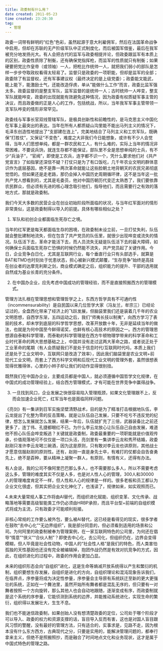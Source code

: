 ```yaml
---
title: 政委制有什么用？
date created: 2011-05-23
time created: 23:20:30
tag:
  - 管理
---
```



政委一词带有鲜明的“红色”色彩，虽然起源于意大利雇佣军，然后在法国革命战争中启用，但却在苏联的无产阶级军队中正式制度化，而后被国军借鉴，最后在我军被充分地发扬光大。有人会把古代的监军与政委相提并论，但政委跟监军有本质上的区别，政委性质除了制衡，还有确保党指挥枪，而监军的性质就只有制衡；如果硬要把党比作皇帝（或领袖）一人，把枪比作统帅一人，就把我们弱小的部队是怎样一步步夺取政权看得太轻易了。监督只是政委的一项职能，但却是监军的全部；政委除了有监督权，还有军事建议权（最终决定的是上级党委）；政委能文能武，能上能下，能激励士气，还能改造俘虏，单从”能做什么工作“而言，政委比监军强太多。政委监督的是整支军队，监军监督的是统帅一人；古时统帅一人哗变，整支军队就能哗变，政委的出现就能有效避免这种情况，因为政委有权质疑军事主管的决议，而且政委做的正是人心的工作，包括统战，所以，当年我军军事主管带领一支军队哗变的情形非常罕见。

政委线与军事长官双线管辖军队，是极具创新性和前瞻性的，是马克思主义中国化在军事上最突出的表达。当年在所有人都质疑山沟里能不能出马列主义的情况下，毛泽东创造性地提出了“支部建在连上”，完美地结合了马列主义和工农军队，既确保“打胜仗”，又保证“不变色”，难度之大非我们今日能想象，或许有不少人会觉得，当年人们思想单纯，都是一群农民和工人，有什么难的，实际上当年的情况非常困难，不要说兵饷，就连生存都不能保证，部队里不全是思想单纯的士兵，有不少“兵油子”，“官阀”，即使是工农兵，连字都不识一个，凭什么要求他们对《共产党宣言》了如指掌还深信不疑？打仗只是为了有口饭吃，几千年农业文明的群体意识作为底层基因，绝不是靠一两次革命就能让这些脸朝土地背朝天的农民兄弟彻底觉悟的。但如果还是走老路，那仍会掉入中国历史周期循环律，这不是当年这一批共产党人想看到的，尤其是毛委员，他对中国历朝历代变迁太熟悉了，我们要依靠农民群众，但必须有先进的核心理念吸引他们，指导他们，而且需要行之有效的落地方式，那就是政委制。

我们今天大多数的民营企业在创业初始阶段所面临的状况，与当年红军面对的情形非常类似，这是政委制得以导入的前提。具体有哪些相似之处？

1. 军队和初创企业都面临生死存亡之境。

当年的红军更是每天都面临生存的困境，在政委制未设立前，一旦打仗失利，队伍就会整批建制地流失，但在包含了共产党员的队伍里，就很少出现哗变或流失的情况。队伍活下去，革命才能活下去，而人员流失无疑是队伍活下去的最大障碍，如何确保士兵面临生死存亡恐惧的时候仍然能不流失，共产党员起了关键作用。今日，企业竞争白日化，尤其是互联网行业，每个垂直行业只有头部选手，就算是BAT和TMD也时刻处于忧患状态，担心被新兴模式颠覆，“生存竞争”始终是高挂在创业者的达摩克利斯之剑，商业模式确定之后，组织能力的提升、干部的选用就自然成为基业长青的充分条件。

2. 在中国办企业，应先考虑中国成功的管理经验，而不是直接照搬西方的管理模式。

 管理方法扎根在管理思想和管理哲学之上，东西方哲学具有不可通约性（incommensurability）是自民国以来几位哲学大家（冯友兰，牟宗三）已经论证过的，全盘西化带来了经济上的飞跃发展，但脑袋里我们还是装着几千年的农业文明思想，自西学东渐，五四运动之后，我们“师夷长技以制夷”，向西方学习了表层的技术，却未学到底层的科学哲学思想，改革开放数十年，无非是延续当年的做法，也就是为何中国至今鲜得诺奖，也鲜有核心高技术的原因之一。西方的管理思想源自泰勒科学管理，而泰勒的科学管理是在西方牛顿物理学带来的科学革命和工业时代革命的两大思想基础之上，中国并没有走过这两大革命之路，或者说正处于工业革命的尾期（有人会质疑我们不是处于信息时代/互联网时代吗，本质上我们还是处于工业文明中，互联网只是改造了效率），因此我们脑袋里是农业文明+前现代工业文明，而套上了西方科学文明和后现代工业文明的管理外套，虽然很想表现得优雅得体，心里的小辫子却让我们的动作显得很别扭。
 
 既然我们在中国办企业，主要成员都是中国人，就必须遵循中国哲学文化规律，在中国式的成功管理经验上，结合西方管理模式，才有可能在世界竞争中赢得战争。


3. 一旦找到风口，企业发展之快很容易陷入管理瓶颈，如果文化管理跟不上，反而会加速企业死亡，红军当年也是面临同样问题。

《亮剑》有一集讲到日军实施坚壁清野战术，目的是为了精准打击根据地队伍，李云龙提出了化整为零的反击策略，就是让队伍自己发展，只要不吃亏不违反党的纪律，想怎么发展就怎么发展，结果一年后，队伍就扩充了三倍，武器装备比之前还更多了，连丁伟、孔捷都眼红不已。为什么李云龙放心让队伍自己自由发展，难道他不担心队伍会哗变叛逃？关键就是政委制，政委最重要的一项职能就是价值观传承，价值观落地可不仅仅是一项口头活，亮剑里有一集讲李云龙和秀芹结婚，政委赵刚只准许李云龙喝三碗酒，因为这是原则，只有敢对李云龙也讲原则，其他战士才愿意信服赵刚的原则性。还有，赵刚一直是身先士卒，有难打的仗都会自告奋勇先上，绝不是孬种，要从精神上凝聚一群人，有原则，有情有义，还得有办法。

有人会说，我的公司不像阿里巴巴那么多人，也不需要那么多人，所以不需要考虑这么多，管理的难度其实不仅是人多，也是对人性人心的管理，300人和30000人的管理难度肯定不一样，但人性和人心的规律是一样的。很多老板和员工都认为企业文化很虚，但其实把企业文化神化了，也浅读了，规律如来，如实观照而已。
  
4.未来大量常规人事工作将由AI替代，而组织进化赋能、组织变革、文化传承、战略落地等需要高级智能类工作仍必须由HRBP承担，而且平台型+前端的自组织模式将成为主流，只有政委才可能顺利衔接。

非核心常规的工作要么被外包，要么被AI替代，这已经是看得见的现实，很多学者在鼓吹“去中心化”“无边界组织”，我是部分同意的，但必须看到适用的场景和公司。为何阿里的政委制被奉为管理案例，在一家互联网特色的公司里，为何还在倡导“情意”“侠义”“合伙人制”？即使去中心化，去公司化，但组织仍在，边界会变得模糊，但人毕竟是社会性动物，中国人的“社会性人格”是我们的特色，而人类害怕孤独的天性基因也还没有完全被编辑掉，抱团作战仍然是有效对抗竞争的方式，因此，在组织进化的过程中，政委的作用会更加凸显。

未来的组织形态会向“自组织”进化，这是生命等熵减开放系统得以产生和繁衍的机制，组织要想生存发展，自组织是进化的方向，自组织理论和混沌现象告诉我们，在临界点，序参量将成为决定性参量，序参量会主导原有系统跃迁至新的更大更强壮的系统，正如在一个舞池里，虽然开始所有舞者都是混乱无序的，但只要有一对舞者按照一个方向旋转，那么其他人也会自动地跟随，逐渐变成有序，而政委制就是这个系统的序参量，它能侦测到系统的边界，并能推动系统进化，实现生命的繁衍，组织得以发展壮大，生生不息。

我们也不能迷信政委制，如果创始人没有想清楚政委的定位，公司处于哪个阶段才可以导入、政委的权力和资源支撑的话，盲目导入反而有害，这也是对国人盲目跟风习惯的警醒，没有最好的管理方法，只有适合的，实事求是，见路不走，因为根本没有什么东方西方，古典现代之分，只要是实用的，能解决管理问题的，都奉行拿来主义，但绝不是照搬照抄，而是融合了时间地点文化和业务现状，这才是属于中国式特色的管理之路。